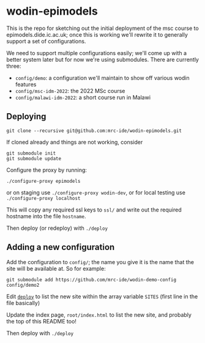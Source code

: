# wodin-epimodels

This is the repo for sketching out the initial deployment of the msc course to epimodels.dide.ic.ac.uk; once this is working we'll rewrite it to generally support a set of configurations.

We need to support multiple configurations easily; we'll come up with a better system later but for now we're using submodules. There are currently three:

* `config/demo`: a configuration we'll maintain to show off various wodin features
* `config/msc-idm-2022`: the 2022 MSc course
* `config/malawi-idm-2022`: a short course run in Malawi

## Deploying

```
git clone --recursive git@github.com:mrc-ide/wodin-epimodels.git
```

If cloned already and things are not working, consider

```
git submodule init
git submodule update
```

Configure the proxy by running:

```
./configure-proxy epimodels
```

or on staging use `./configure-proxy wodin-dev`, or for local testing use `./configure-proxy localhost`

This will copy any required ssl keys to `ssl/` and write out the required hostname into the file `hostname`.

Then deploy (or redeploy) with `./deploy`

## Adding a new configuration

Add the configuration to `config/`; the name you give it is the name that the site will be available at. So for example:

```
git submodule add https://github.com/mrc-ide/wodin-demo-config config/demo2
```

Edit [`deploy`](deploy) to list the new site within the array variable `SITES` (first line in the file basically)

Update the index page, `root/index.html` to list the new site, and probably the top of this README too!

Then deploy with `./deploy`
